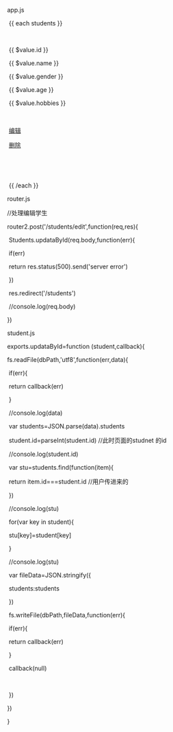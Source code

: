 app.js

​              {{ each students }}

​              <tr>

​                <td>{{ $value.id }}</td>

​                <td>{{ $value.name }}</td>

​                <td>{{ $value.gender }}</td>

​                <td>{{ $value.age }}</td>

​                <td>{{ $value.hobbies }}</td>

​                <td>

​                  <a href="/students/edit?id={{ $value.id }}">编辑</a>

​                  <a href="/students/delete?id={{ $value.id }}">删除</a>

​                </td>

​              </tr>

​              {{ /each }}





router.js

//处理编辑学生

router2.post('/students/edit',function(req,res){

​    Students.updataById(req.body,function(err){

​        if(err)

​        return res.status(500).send('server error')

​    })

​    res.redirect('/students')

​    //console.log(req.body)

})



student.js



exports.updataById=function (student,callback){

  

  fs.readFile(dbPath,'utf8',function(err,data){

​    if(err){

​      return callback(err)

​    }

​    //console.log(data)

​    var students=JSON.parse(data).students

​    student.id=parseInt(student.id) //此时页面的studnet 的id

​    //console.log(student.id)

​    var stu=students.find(function(item){

​      return item.id===student.id  //用户传进来的

​    })

​    //console.log(stu)

​    for(var key in student){

​      stu[key]=student[key]

​    }

​    //console.log(stu)

​    var fileData=JSON.stringify({

​      students:students

​    })

​    fs.writeFile(dbPath,fileData,function(err){

​      if(err){

​        return callback(err)

​      }

​      callback(null)

​     

​    })

  })

}